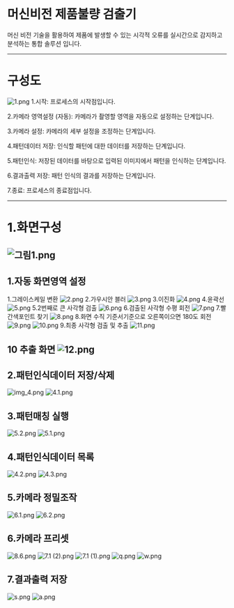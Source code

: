 # 머신비전 제품불량 검출기
머신 비전 기술을 활용하여 제품에 발생할 수 있는 시각적 오류를 실시간으로 감지하고 분석하는 통합 솔루션 입니다.


--------------------------
# 구성도
![1.png](img%2F1.png)
1.시작: 프로세스의 시작점입니다.

2.카메라 영역설정 (자동): 카메라가 촬영할 영역을 자동으로 설정하는 단계입니다.

3.카메라 설정: 카메라의 세부 설정을 조정하는 단계입니다.

4.패턴데이터 저장: 인식할 패턴에 대한 데이터를 저장하는 단계입니다.

5.패턴인식: 저장된 데이터를 바탕으로 입력된 이미지에서 패턴을 인식하는 단계입니다.

6.결과출력 저장: 패턴 인식의 결과를 저장하는 단계입니다.

7.종료: 프로세스의 종료점입니다.

------------------------------------
# 1.화면구성
![그림1.png](img%2F%EA%B7%B8%EB%A6%BC1.png)
-----------------------------------

## 1.자동 화면영역 설정
1.그레이스케일 변환
![2.png](img%2F2.png)
2.가우시안 블러
![3.png](img%2F3.png)
3.이진화
![4.png](img%2F4.png)
4.윤곽선 
![5.png](img%2F5.png)
5.2번째로 큰 사각형 검출 
![6.png](img%2F6.png)
6.검출된 사각형 수평 회전 
![7.png](img%2F7.png)
7.빨간색포인트 찾기
![8.png](img%2F8.png)
8.화면 수직 기준서기준으로 오른쪽이으면 180도 회전 
![9.png](img%2F9.png)
![10.png](img%2F10.png)
9.최종 사각형 검출 및 추출
![11.png](img%2F11.png)

10 추출 화면
![12.png](img%2F12.png)
---------------------------------------
## 2.패턴인식데이터 저장/삭제
![img_4.png](img_4.png)
![4.1.png](img%2F4.1.png)

## 3.패턴매칭 실행
![5.2.png](img%2F5.2.png)
![5.1.png](img%2F5.1.png)
## 4.패턴인식데이터 목록
![4.2.png](img%2F4.2.png)
![4.3.png](img%2F4.3.png)
## 5.카메라 정밀조작
![6.1.png](img%2F6.1.png)
![6.2.png](img%2F6.2.png)
## 6.카메라 프리셋
![8.6.png](img%2F8.6.png)
![7.1 (2).png](img%2F7.1%20%282%29.png)
![7.1 (1).png](img%2F7.1%20%281%29.png)
![q.png](..%2F..%2F..%2FPictures%2FScreenshots%2Fq.png)
![w.png](..%2F..%2F..%2FPictures%2FScreenshots%2Fw.png)
## 7.결과출력 저장
![s.png](img%2Fs.png)
![a.png](img%2Fa.png)